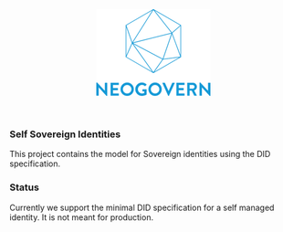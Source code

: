 <p align=center>
    <img src="./doc/img/neogovern.png" />
</p>
<br/>


### Self Sovereign Identities

This project contains the model for Sovereign identities using the DID specification.

### Status

Currently we support the minimal DID specification for a self managed identity. It is not meant for
production.
